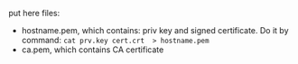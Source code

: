 put here files:
- hostname.pem, which contains: priv key and signed certificate. Do it by command: `cat prv.key cert.crt  > hostname.pem`
- ca.pem, which contains CA certificate

